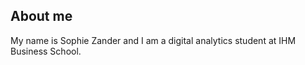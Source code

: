## About me

My name is Sophie Zander and I am a digital analytics student at IHM Business School. 
